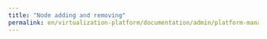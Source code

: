 ```yaml
---
title: "Node adding and removing"
permalink: en/virtualization-platform/documentation/admin/platform-management/node-management/adding-node.html
---
```

